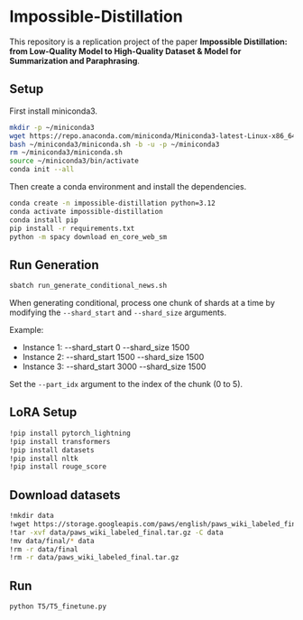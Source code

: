 # Impossible-Distillation

This repository is a replication project of the paper **Impossible Distillation: from Low-Quality Model to High-Quality Dataset & Model for Summarization and Paraphrasing**.

## Setup

First install miniconda3.

```bash
mkdir -p ~/miniconda3
wget https://repo.anaconda.com/miniconda/Miniconda3-latest-Linux-x86_64.sh -O ~/miniconda3/miniconda.sh
bash ~/miniconda3/miniconda.sh -b -u -p ~/miniconda3
rm ~/miniconda3/miniconda.sh
source ~/miniconda3/bin/activate
conda init --all
```

Then create a conda environment and install the dependencies.

```bash
conda create -n impossible-distillation python=3.12
conda activate impossible-distillation
conda install pip
pip install -r requirements.txt
python -m spacy download en_core_web_sm
```

## Run Generation

```bash
sbatch run_generate_conditional_news.sh
```

When generating conditional, process one chunk of shards at a time by modifying the `--shard_start` and `--shard_size` arguments.

Example:

- Instance 1: --shard_start 0 --shard_size 1500
- Instance 2: --shard_start 1500 --shard_size 1500
- Instance 3: --shard_start 3000 --shard_size 1500

Set the `--part_idx` argument to the index of the chunk (0 to 5).

## LoRA Setup

```bash
!pip install pytorch_lightning
!pip install transformers
!pip install datasets
!pip install nltk
!pip install rouge_score
```

## Download datasets

```bash
!mkdir data
!wget https://storage.googleapis.com/paws/english/paws_wiki_labeled_final.tar.gz -P data
!tar -xvf data/paws_wiki_labeled_final.tar.gz -C data
!mv data/final/* data
!rm -r data/final
!rm -r data/paws_wiki_labeled_final.tar.gz
```

## Run

```bash
python T5/T5_finetune.py
```
